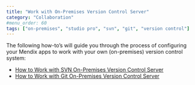 ```yaml
---
title: "Work with On-Premises Version Control Server"
category: "Collaboration"
#menu_order: 60
tags: ["on-premises", "studio pro", "svn", "git", "version control"]
---
```


The following how-to’s will guide you through the process of configuring your Mendix apps to work with your own (on-premises) version control system:

* [How to Work with SVN On-Premises Version Control Server](on-premises-svn-howto)
* [How to Work with Git On-Premises Version Control Server](on-premises-git-howto)
